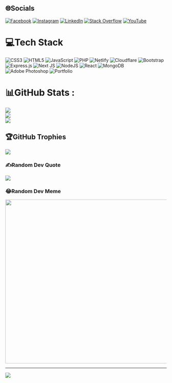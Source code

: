 
## 🌐Socials
[![Facebook](https://img.shields.io/badge/Facebook-%231877F2.svg?logo=Facebook&logoColor=white)](https://facebook.com/webtechdude1) [![Instagram](https://img.shields.io/badge/Instagram-%23E4405F.svg?logo=Instagram&logoColor=white)](https://instagram.com/webtechdude) [![LinkedIn](https://img.shields.io/badge/LinkedIn-%230077B5.svg?logo=linkedin&logoColor=white)](https://linkedin.com/in/webtechdude) [![Stack Overflow](https://img.shields.io/badge/-Stackoverflow-FE7A16?logo=stack-overflow&logoColor=white)](https://stackoverflow.com/users/14395278) [![YouTube](https://img.shields.io/badge/YouTube-%23FF0000.svg?logo=YouTube&logoColor=white)](https://www.youtube.com/channel/UCXKgzUGQylXtirfR4-SxyzA) 

# 💻Tech Stack
![CSS3](https://img.shields.io/badge/css3-%231572B6.svg?style=for-the-badge&logo=css3&logoColor=white) ![HTML5](https://img.shields.io/badge/html5-%23E34F26.svg?style=for-the-badge&logo=html5&logoColor=white) ![JavaScript](https://img.shields.io/badge/javascript-%23323330.svg?style=for-the-badge&logo=javascript&logoColor=%23F7DF1E) ![PHP](https://img.shields.io/badge/php-%23777BB4.svg?style=for-the-badge&logo=php&logoColor=white) ![Netlify](https://img.shields.io/badge/netlify-%23000000.svg?style=for-the-badge&logo=netlify&logoColor=#00C7B7) ![Cloudflare](https://img.shields.io/badge/Cloudflare-F38020?style=for-the-badge&logo=Cloudflare&logoColor=white) ![Bootstrap](https://img.shields.io/badge/bootstrap-%23563D7C.svg?style=for-the-badge&logo=bootstrap&logoColor=white) ![Express.js](https://img.shields.io/badge/express.js-%23404d59.svg?style=for-the-badge&logo=express&logoColor=%2361DAFB) ![Next JS](https://img.shields.io/badge/Next-black?style=for-the-badge&logo=next.js&logoColor=white) ![NodeJS](https://img.shields.io/badge/node.js-6DA55F?style=for-the-badge&logo=node.js&logoColor=white) ![React](https://img.shields.io/badge/react-%2320232a.svg?style=for-the-badge&logo=react&logoColor=%2361DAFB) ![MongoDB](https://img.shields.io/badge/MongoDB-%234ea94b.svg?style=for-the-badge&logo=mongodb&logoColor=white) ![Adobe Photoshop](https://img.shields.io/badge/adobephotoshop-%2331A8FF.svg?style=for-the-badge&logo=adobephotoshop&logoColor=white) ![Portfolio](https://img.shields.io/badge/Portfolio-%23000000.svg?style=for-the-badge&logo=firefox&logoColor=#FF7139)
# 📊GitHub Stats :
![](https://github-readme-stats.vercel.app/api?username=webtechdude&theme=midnight-purple&hide_border=true&include_all_commits=false&count_private=false)<br/>
![](https://github-readme-streak-stats.herokuapp.com/?user=webtechdude&theme=midnight-purple&hide_border=true)<br/>
![](https://github-readme-stats.vercel.app/api/top-langs/?username=webtechdude&theme=midnight-purple&hide_border=true&include_all_commits=false&count_private=false&layout=compact)

## 🏆GitHub Trophies
![](https://github-profile-trophy.vercel.app/?username=webtechdude&theme=radical&no-frame=false&no-bg=false&margin-w=4)

### ✍️Random Dev Quote
![](https://quotes-github-readme.vercel.app/api?type=vetical&theme=tokyonight)

### 😂Random Dev Meme
<img src="https://random-memer.herokuapp.com/" width="512px"/>

---
[![](https://visitcount.itsvg.in/api?id=webtechdude&icon=6&color=12)](https://visitcount.itsvg.in)

